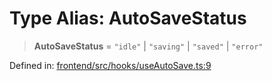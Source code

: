 # Type Alias: AutoSaveStatus

> **AutoSaveStatus** = `"idle"` \| `"saving"` \| `"saved"` \| `"error"`

Defined in: [frontend/src/hooks/useAutoSave.ts:9](https://github.com/lsendel/sass/blob/ca8b2b87627589617e0de57047e1f50d53e78078/frontend/src/hooks/useAutoSave.ts#L9)
